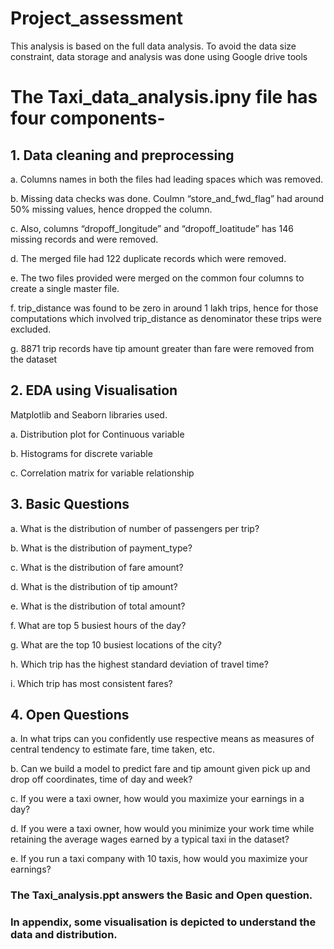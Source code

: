 # Project_assessment

This analysis is based on the full data analysis. To avoid the data size constraint, data storage and analysis was done using Google drive tools


# The Taxi_data_analysis.ipny file has four components-
## 1.	Data cleaning and preprocessing

a.	Columns names in both the files had leading spaces which was removed. 

b.	Missing data checks was done. Coulmn “store_and_fwd_flag” had around 50% missing values, hence dropped the column.

c.	Also,  columns “dropoff_longitude” and “dropoff_loatitude” has 146 missing records and were removed.

d.	The merged file had 122 duplicate records which were removed.

e.	The two files provided were merged on the common  four columns to create a single master file.

f.	trip_distance  was found to be zero in around 1 lakh trips, hence for those computations which involved trip_distance as denominator these trips were excluded.

g.	8871 trip records have tip amount greater than fare were removed from the dataset

## 2.	EDA using Visualisation

Matplotlib and Seaborn libraries used.

a.	Distribution plot for Continuous variable

b.	Histograms for discrete variable

c.	Correlation matrix for variable relationship

## 3.	Basic Questions 

a.	What is the distribution of number of passengers per trip? 

b.	What is the distribution of payment_type? 

c.	What is the distribution of fare amount? 

d.	What is the distribution of tip amount? 

e.	What is the distribution of total amount? 

f.	What are top 5 busiest hours of the day?

g.	What are the top 10 busiest locations of the city? 

h.	Which trip has the highest standard deviation of travel time? 

i.	Which trip has most consistent fares? 

## 4.	Open Questions 

a.	In what trips can you confidently use respective means as measures of central tendency to estimate fare, time taken, etc.

b.	Can we build a model to predict fare and tip amount given pick up and drop off coordinates, time of day and week?

c.	If you were a taxi owner, how would you maximize your earnings in a day? 

d.	If you were a taxi owner, how would you minimize your work time while retaining the average wages earned by a typical taxi in the dataset? 

e.	If you run a taxi company with 10 taxis, how would you maximize your earnings? 

### The Taxi_analysis.ppt answers the Basic and Open question. 
### In appendix, some visualisation is depicted to understand the data and distribution.
